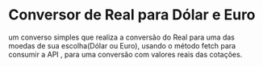 # Conversor de Real para Dólar e Euro

um converso simples que realiza a conversão do Real para uma das moedas de sua escolha(Dólar ou Euro), usando o método fetch para consumir a API  , para uma conversão com valores reais das cotações.

